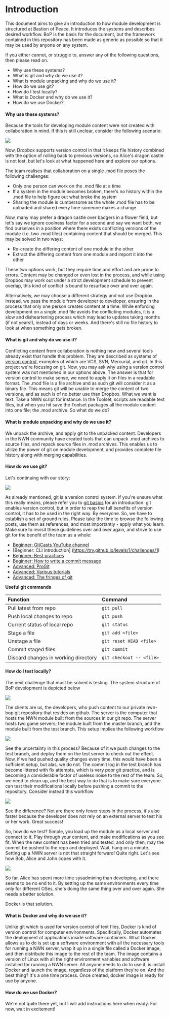# Introduction
This document aims to give an introduction to how module development is structured at Bastion of Peace. It introduces the systems and describes desired workflow. BoP is the basis for the document, but the framework contained in this repository has been made as generic as possible so that it may be used by anyone on any system.

If you either cannot, or struggle to, answer any of the following questions, then please read on.
- Why use these systems?
- What is git and why do we use it?
- What is module unpacking and why do we use it?
- How do we use git?
- How do I test locally?
- What is Docker and why do we use it?
- How do we use Docker?

#### Why use these systems?
Because the tools for developing module content were not created with collaboration in mind. If this is still unclear, consider the following scenario:

![](https://docs.google.com/drawings/d/1wbBEAzqj6b7Bu9CmyRTxZ_zWPwHEgPWIuh9_453H_xU/pub?w=1950&h=1362)

Now, Dropbox supports version control in that it keeps file history combined with the option of rolling back to previous versions, so Alice's dragon castle is not lost, but let's look at what happened here and explore our options.

The team realises that collaboration on a single .mod file poses the following challenges:
- Only one person can work on the .mod file at a time
- If a system in the module becomes broken, there's no history within the .mod file to help figure out what broke the system
- Sharing the module is cumbersome as the whole .mod file has to be uploaded and shared every time someone makes a change

Now, many may prefer a dragon castle over badgers in a flower field, but let's say we ignore coolness factor for a second and say we want both, we find ourselves in a position where there exists conflicting versions of the module (i.e. two .mod files) containing content that should be merged. This may be solved in two ways:
- Re-create the differing content of one module in the other
- Extract the differing content from one module and import it into the other

These two options work, but they require time and effort and are prone to errors. Content may be changed or even lost in the process, and while using Dropbox may work out under a strict development schedule to prevent overlap, this kind of conflict is bound to resurface over and over again.

Alternatively, we may choose a different strategy and not use Dropbox. Instead, we pass the module from developer to developer, ensuring in the process that only one person creates content at a time. While enforcing development on a single .mod file avoids the conflicting modules, it is a slow and disheartening process which may lead to updates taking months (if not years!), instead of days or weeks. And there's still no file history to look at when something gets broken.

#### What is git and why do we use it?
Conflicting content from collaboration is nothing new and several tools already exist that handle this problem. They are described as systems of [version control](https://en.wikipedia.org/wiki/Version_control), examples of which are VCS, SVN, Mercurial, and git. In this project we're focusing on git. Now, you may ask why using a version control system was not mentioned in our options above. The answer is that for version control to make sense, we need to apply it on files in a readable format. The .mod file is a file archive and as such git will consider it as a binary file. This means git will be unable to merge the content of two versions, and as such is of no better use than Dropbox. What we want is text. Take a NWN script for instance. In the Toolset, scripts are readable text files, but when you hit save the Toolset packages all the module content into one file; the .mod archive. So what do we do?

#### What is module unpacking and why do we use it?
We unpack the archive, and apply git to the unpacked content. Developers in the NWN community have created tools that can unpack .mod archives to source files, and repack source files in .mod archives. This enables us to utilize the power of git on module development, and provides complete file history along with merging capabilities.

#### How do we use git?
Let's continuing with our story:

![](https://docs.google.com/drawings/d/1bBj-Amgu9Jxoj8twGi7SPBV0YGkQEqdWolwdlQY85dM/pub?w=994&h=459)

As already mentioned, git is a version control system. If you're unsure what this really means, please refer you to [git basics](https://git-scm.com/book/en/v2/Getting-Started-Git-Basics) for an introduction. git enables version control, but in order to reap the full benefits of version control, it has to be used in the right way. By everyone. So, we have to establish a set of ground rules. Please take the time to browse the following posts, use them as references, and most importantly - apply what you learn. Make sure to revisit these guidelines over and over again, and strive to use git for the benefit of the team as a whole:

- [Beginner: GitCasts YouTube channel](https://www.youtube.com/playlist?list=PLttwD7NyH3omQLyVtan0CFOX_UWItX_yG)
- [Beginner: CLI introduction] (https://try.github.io/levels/1/challenges/1)
- [Beginner: Best practices](https://sethrobertson.github.io/GitBestPractices/)
- [Beginner: How to write a commit message](http://chris.beams.io/posts/git-commit/)
- [Advanced: ProGit](https://progit.org/)
- [Advanced: Various tutorials](http://scottchacon.com/)
- [Advanced: The fringes of git](https://www.youtube.com/watch?v=qh-R0-7Ii_U)


**Useful git commands**

| Function  | Command  |
| :-------------------- |:---------------------- |
| Pull latest from repo | `git pull` |
| Push local changes to repo | `git push` |
| Current status of local repo | `git status` |
| Stage a file | `git add <file>` |
| Unstage a file | `git reset HEAD <file>` |
| Commit staged files | `git commit` |
| Discard changes in working directory | `git checkout -- <file>` |


#### How do I test locally?
The next challenge that must be solved is testing. The system structure of BoP development is depicted below

![](https://docs.google.com/drawings/d/1SjIQHoDVnX655HiwWPm4y-thbRnUwZCwz4Wp20ACF9A/pub?w=923&h=468)

The clients are us, the developers, who push content to our private nwn-bop git repository that resides on github. The server is the computer that hosts the NWN module built from the sources in our git repo. The server hosts two game servers; the module built from the master branch, and the module built from the test branch. This setup implies the following workflow

![](https://docs.google.com/drawings/d/1mgSCKNuMSwFvT3WrLuE5dDpz22ubl-j6I90m4lndKVs/pub?w=1280&h=253)

See the uncertainty in this process? Because of it we push changes to the test branch, and deploy them on the test server to check out the effect. Now, if we had pushed quality changes every time, this would have been a sufficient setup, but alas, we do not.  The commit log in the test branch has become littered with fix attempts, which is very poor git practice, and is becoming a considerable factor of useless noise to the rest of the team. So, we need to clean up, and the best way to do that is to make sure everyone can test their modifications locally before pushing a commit to the repository. Consider instead this workflow

![](https://docs.google.com/drawings/d/1xaxCjRI5DvxmrFXiBNI3xeOxHriadnCQznerkyWt1rc/pub?w=788&h=194)

See the difference? Not are there only fewer steps in the process, it's also faster because the developer does not rely on an external server to test his or her work. Great success!

So, how do we test? Simple, you load up the module as a local server and connect to it. Play through your content, and make modifications as you see fit. When the new content has been tried and tested, and only then, may the commit be pushed to the repo and deployed. Wait, hang on a minute.. Setting up a NWN server is not that straight forward! Quite right. Let's see how Bob, Alice and John copes with it.

![](https://docs.google.com/drawings/d/1D6PMtf6oRRKKEFOU3dc2EfdzEA6uaS7aRVIyS-KZ_QA/pub?w=948&h=991)

So far, Alice has spent more time sysadmining than developing, and there seems to be no end to it. By setting up the same environments every time only for different OSes, she's doing the same thing over and over again. She needs a better solution.

Docker is that solution.

#### What is Docker and why do we use it?

Unlike git which is used for version control of text files, Docker is kind of version control for computer environments. Specifically, Docker automates the deployment of applications inside software containers. What Docker allows us to do is set up a software environment with all the necessary tools for running a NWN server, wrap it up in a single file called a Docker image, and then distribute this image to the rest of the team. The image contains a version of Linux with all the right environment variables and software installed for running a NWN server. All anyone needs to do to use it, is install Docker and launch the image, regardless of the platform they're on. And the best thing? It's a one time process. Once created, docker image is ready for use by anyone.

#### How do we use Docker?

We're not quite there yet, but I will add instructions here when ready. For now, wait in excitement!
